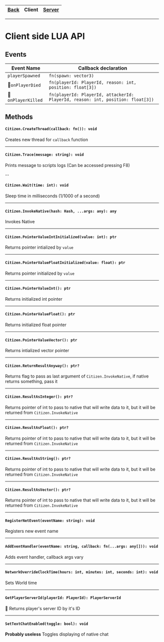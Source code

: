 |[Back](Readme.md)|Client|[Server](Server.md)|
|---|---|---|
---


# Client side LUA API


## Events

Event Name|Callback declaration
----------|--------------------
`playerSpawned`|`fn(spawn: vector3)`
:no_entry_sign:`onPlayerDied`|`fn(playerId: PlayerId, reason: int, position: float[3])`
:no_entry_sign:`onPlayerKilled`|`fn(playerId: PlayerId, attackerId: PlayerId, reason: int, position: float[3])`


## Methods

#### `Citizen.CreateThread(callback: fn()): void`
Creates new thread for `callback` function

---

#### `Citizen.Trace(message: string): void`
Prints message to scripts logs (Can be accessed pressing F8)

--

#### `Citizen.Wait(time: int): void`
Sleep time in milliseconds (1/1000 of a second)

---

#### `Citizen.InvokeNative(hash: Hash, ...args: any): any`
Invokes Native

---

#### `Citizen.PointerValueIntInitialized(value: int): ptr`
Returns pointer intialized by `value`

---

#### `Citizen.PointerValueFloatInitialized(value: float): ptr`
Returns pointer initialized by `value`

---

#### `Citizen.PointerValueInt(): ptr`
Returns initialized int pointer

---

#### `Citizen.PointerValueFloat(): ptr`
Returns initialized float pointer

---

#### `Citizen.PointerValueVector(): ptr`
Returns intialized vector pointer

---

#### `Citizen.ReturnResultAnyway(): ptr?`
Returns flag to pass as last argument of `Citizen.InvokeNative`, if native returns something, pass it

---

#### `Citizen.ResultAsInteger(): ptr?`
Returns pointer of int to pass to native that will write data to it, but it will be returned from `Citizen.InvokeNative`

---

#### `Citizen.ResultAsFloat(): ptr?`
Returns pointer of int to pass to native that will write data to it, but it will be returned from `Citizen.InvokeNative`

---

#### `Citizen.ResultAsString(): ptr?`
Returns pointer of int to pass to native that will write data to it, but it will be returned from `Citizen.InvokeNative`

---

#### `Citizen.ResultAsVector(): ptr?`
Returns pointer of int to pass to native that will write data to it, but it will be returned from `Citizen.InvokeNative`

---

#### `RegisterNetEvent(eventName: string): void`
Registers new event name

---

#### `AddEventHandler(eventName: string, callback: fn(...args: any[])): void`
Adds event handler, callback args vary

---

#### `NetworkOverrideClockTime(hours: int, minutes: int, seconds: int): void`
Sets World time

---

#### `GetPlayerServerId(playerId: PlayerId): PlayerServerId`
:no_entry_sign: Returns player's server ID by it's ID

---

#### `SetTextChatEnabled(toggle: bool): void`
**Probably useless** Toggles displaying of native chat
